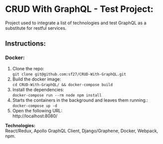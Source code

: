 # CRUD With GraphQL - Test Project:
Project used to integrate a list of technologies and test GraphQL as a substitute for restful services.

## Instructions:

### Docker:  
1. Clone the repo:  
   `git clone git@github.com:sf27/CRUD-With-GraphQL.git`  
2. Build the docker image:  
   `cd CRUD-With-GraphQL/ && docker-compose build`    
3. Install the dependencies:  
   `docker-compose run --rm node npm install`  
4. Starts the containers in the background and leaves them running.:  
   `docker-compose up -d`  
5. Open the following URL:   
   http://localhost:8080/   

**Technologies:**  
   React/Redux, Apollo GraphQL Client, Django/Graphene, Docker, Webpack, npm.  